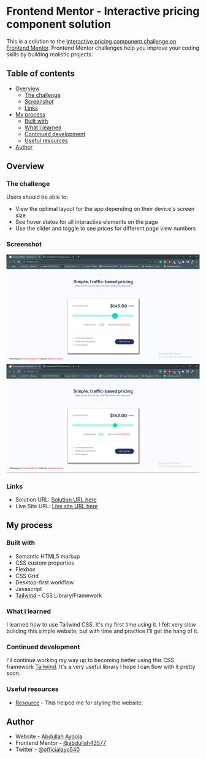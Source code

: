 # Frontend Mentor - Interactive pricing component solution

This is a solution to the [Interactive pricing component challenge on Frontend Mentor](https://www.frontendmentor.io/challenges/interactive-pricing-component-t0m8PIyY8). Frontend Mentor challenges help you improve your coding skills by building realistic projects.

## Table of contents

- [Overview](#overview)
  - [The challenge](#the-challenge)
  - [Screenshot](#screenshot)
  - [Links](#links)
- [My process](#my-process)
  - [Built with](#built-with)
  - [What I learned](#what-i-learned)
  - [Continued development](#continued-development)
  - [Useful resources](#useful-resources)
- [Author](#author)

## Overview

### The challenge

Users should be able to:

- View the optimal layout for the app depending on their device's screen size
- See hover states for all interactive elements on the page
- Use the slider and toggle to see prices for different page view numbers

### Screenshot

![](./design/Screenshot_16.png)
![](./design/Screenshot_17.png)

### Links

- Solution URL: [Solution URL here](https://www.frontendmentor.io/solutions/interactive-pricing-component-KMxV4i14oM)
- Live Site URL: [Live site URL here](https://interactive-pricing-compt.netlify.app/)

## My process

### Built with

- Semantic HTML5 markup
- CSS custom properties
- Flexbox
- CSS Grid
- Desktop-first workflow
- Javascript
- [Tailwind](https://tailwindcss.com/) - CSS Library/Framework

### What I learned

I learned how to use Tailwind CSS. It's my first time using it. I felt very slow building this simple website, but with time and practice I'll get the hang of it.

### Continued development

I'll continue working my way up to becoming better using this CSS framework [Tailwind](https://tailwindcss.com/). It's a very useful library I hope I can flow with it pretty soon.

### Useful resources

- [Resource](https://tailwindcss.com/) - This helped me for styling the website.

## Author

- Website - [Abdullah Ayoola](https://github.com/abdullah43577)
- Frontend Mentor - [@abdullah43577](https://www.frontendmentor.io/profile/abdullah43577)
- Twitter - [@officialayo540](https://twitter.com/officialayo540)
